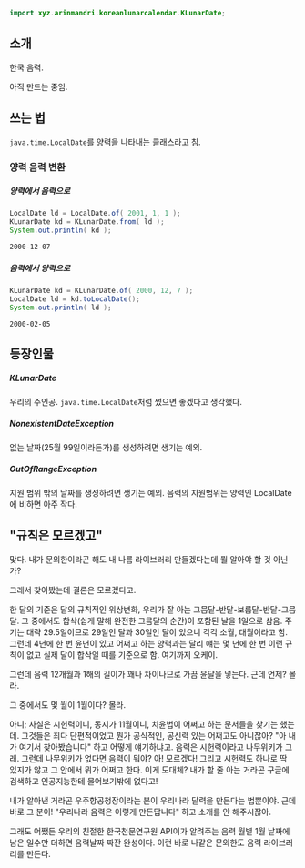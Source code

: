 
```java
import xyz.arinmandri.koreanlunarcalendar.KLunarDate;
```

## 소개

한국 음력.

아직 만드는 중임.


## 쓰는 법

`java.time.LocalDate`를 양력을 나타내는 클래스라고 침.

### 양력 음력 변환

##### 양력에서 음력으로

```java
LocalDate ld = LocalDate.of( 2001, 1, 1 );
KLunarDate kd = KLunarDate.from( ld );
System.out.println( kd );
```

```
2000-12-07
```

##### 음력에서 양력으로

```java
KLunarDate kd = KLunarDate.of( 2000, 12, 7 );
LocalDate ld = kd.toLocalDate();
System.out.println( ld );
```

```
2000-02-05
```





## 등장인물

##### KLunarDate

우리의 주인공. `java.time.LocalDate`처럼 썼으면 좋겠다고 생각했다.

##### NonexistentDateException

없는 날짜(25월 99일이라든가)를 생성하려면 생기는 예외.

##### OutOfRangeException

지원 범위 밖의 날짜를 생성하려면 생기는 예외. 음력의 지원범위는 양력인 LocalDate에 비하면 아주 작다.

## "규칙은 모르겠고"

맞다. 내가 문외한이라곤 해도 내 나름 라이브러리 만들겠다는데 뭘 알아야 할 것 아닌가?

그래서 찾아봤는데 결론은 모르겠다고.

한 달의 기준은 달의 규칙적인 위상변화, 우리가 잘 아는 그믐달-반달-보름달-반달-그믐달. 그 중에서도 합삭(쉽게 말해 완전한 그믐달의 순간)이 포함된 날을 1일으로 삼음. 주기는 대략 29.5일이므로 29일인 달과 30일인 달이 있으니 각각 소월, 대월이라고 함. 그런데 4년에 한 번 윤년이 있고 어쩌고 하는 양력과는 달리 얘는 몇 년에 한 번 이런 규칙이 없고 실제 달이 합삭일 때를 기준으로 함. 여기까지 오케이.

그런데 음력 12개월과 1해의 길이가 꽤나 차이나므로 가끔 윤달을 넣는다. 근데 언제? 몰라.

그 중에서도 몇 월이 1월이다? 몰라.

아니; 사실은 시헌력이니, 동지가 11월이니, 치윤법이 어쩌고 하는 문서들을 찾기는 했는데. 그것들은 죄다 단편적이었고 뭔가 공식적인, 공신력 있는 어쩌고도 아니잖아? "아 내가 여기서 찾아봤습니다" 하고 어떻게 얘기하냐고. 음력은 시헌력이라고 나무위키가 그래. 그런데 나무위키가 없다면 음력이 뭐야? 아! 모르겠다! 그리고 시헌력도 하나로 딱 있지가 않고 그 안에서 뭐가 어쩌고 한다. 이게 도대체? 내가 할 줄 아는 거라곤 구글에 검색하고 인공지능한테 물어보기밖에 없다고!

내가 알아낸 거라곤 우주항공청장이라는 분이 우리나라 달력을 만든다는 법뿐이야. 근데 바로 그 분이! "우리나라 음력은 이렇게 만든답니다" 하고 소개를 안 해주시잖아.

그래도 어쨌든 우리의 친절한 한국천문연구원 API이가 알려주는 음력 월별 1월 날짜에 남은 일수만 더하면 음력날짜 짜잔 완성이다. 이런 바로 나같은 문외한도 음력 라이브러리를 만든다.
